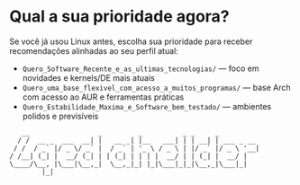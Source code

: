 # Qual a sua prioridade agora?

Se você já usou Linux antes, escolha sua prioridade para receber recomendações alinhadas ao seu perfil atual:

- `Quero_Software_Recente_e_as_ultimas_tecnologias/` — foco em novidades e kernels/DE mais atuais
- `Quero_uma_base_flexivel_com_acesso_a_muitos_programas/` — base Arch com acesso ao AUR e ferramentas práticas
- `Quero_Estabilidade_Maxima_e_Software_bem_testado/` — ambientes polidos e previsíveis

```
   __                 _         _          _ _     _          
  / /  __ _  ___  __| |   __ _| |__   ___| | | __| | ___ _ __
 / /  / _` |/ _ \/ _` |  / _` | '_ \ / _ \ | |/ _` |/ _ \ '__|
/ /__| (_| |  __/ (_| | | (_| | | | |  __/ | | (_| |  __/ |   
\____/\__, |\___|\__,_|  \__,_|_| |_|\___|_|_|\__,_|\___|_|   
	    |_|
```

<!-- Screenshot placeholder:
	Pode inserir aqui um diagrama do fluxo de decisão para usuários intermediários.
	Exemplo: ./assets/intermediario-fluxo.png -->